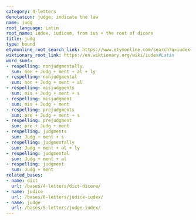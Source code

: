 ```yaml
---
category: 4-letters
denotation: judge; indicate the law
name: judg
root_language: Latin
root_name: iudex, iudicem, from ius + the root of dicere
title: judg
type: bound
etymonline_root_search_link: https://www.etymonline.com/search?q=iudex
wiktionary_root_link: https://en.wiktionary.org/wiki/iudex#Latin
word_sums:
- respelling: nonjudgmentally
  sum: non + Judg + ment + al + ly
- respelling: nonjudgmental
  sum: non + Judg + ment + al
- respelling: misjudgments
  sum: mis + Judg + ment + s
- respelling: misjudgment
  sum: mis + Judg + ment
- respelling: prejudgments
  sum: pre + Judg + ment + s
- respelling: prejudgment
  sum: pre + Judg + ment
- respelling: judgments
  sum: Judg + ment + s
- respelling: judgmentally
  sum: Judg + ment + al + ly
- respelling: judgmental
  sum: Judg + ment + al
- respelling: judgment
  sum: Judg + ment
related_bases:
- name: dict
  url: /bases/4-letters/dict-dicere/
- name: judice
  url: /bases/6-letters/judice-iudex/
- name: judge
  url: /bases/5-letters/judge-iudex/
---
```

